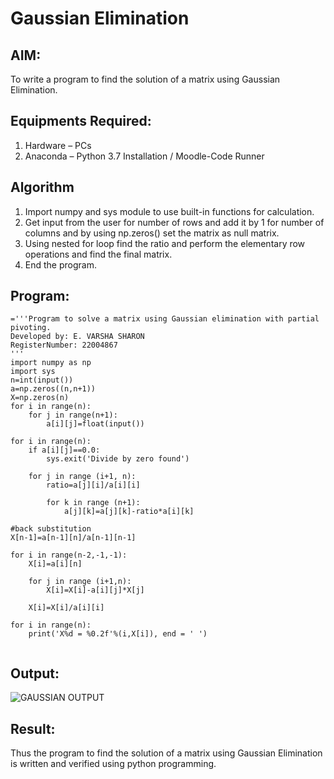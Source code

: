 # Gaussian Elimination

## AIM:
To write a program to find the solution of a matrix using Gaussian Elimination.

## Equipments Required:
1. Hardware – PCs
2. Anaconda – Python 3.7 Installation / Moodle-Code Runner

## Algorithm
1. Import numpy and sys module to use built-in functions for calculation.
2. Get input from the user for number of rows and add it by 1 for number of columns and by using np.zeros() set the matrix as null matrix. 
3. Using nested for loop find the ratio and perform the elementary row operations and find the final matrix. 
4. End the program.

## Program:
```
='''Program to solve a matrix using Gaussian elimination with partial pivoting.
Developed by: E. VARSHA SHARON
RegisterNumber: 22004867
'''
import numpy as np
import sys
n=int(input())
a=np.zeros((n,n+1))
X=np.zeros(n)
for i in range(n):
    for j in range(n+1):
        a[i][j]=float(input())

for i in range(n):
    if a[i][j]==0.0:
        sys.exit('Divide by zero found')

    for j in range (i+1, n):
        ratio=a[j][i]/a[i][i]
        
        for k in range (n+1):
            a[j][k]=a[j][k]-ratio*a[i][k]
        
#back substitution
X[n-1]=a[n-1][n]/a[n-1][n-1]

for i in range(n-2,-1,-1):
    X[i]=a[i][n]
    
    for j in range (i+1,n):
        X[i]=X[i]-a[i][j]*X[j]
        
    X[i]=X[i]/a[i][i]

for i in range(n):
    print('X%d = %0.2f'%(i,X[i]), end = ' ')
            
```

## Output:

![GAUSSIAN OUTPUT](https://user-images.githubusercontent.com/98278161/215656644-2989c91a-a9b9-4e03-bb5a-421a04f5658d.png)


## Result:
Thus the program to find the solution of a matrix using Gaussian Elimination is written and verified using python programming.

